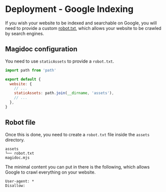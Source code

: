 # Deployment - Google Indexing

If you wish your website to be indexed and searchable on Google, you will need to provide a custom [robot.txt](https://developers.google.com/search/docs/advanced/robots/intro), which allows your website to be crawled by search engines.

## Magidoc configuration

You need to use `staticAssets` to provide a `robot.txt`.

```javascript
import path from 'path'

export default {
  website: {
    // ...
    staticAssets: path.join(__dirname, 'assets'),
    // ...
  },
}
```

## Robot file

Once this is done, you need to create a `robot.txt` file inside the `assets` directory.

```
assets
└── robot.txt
magidoc.mjs
```

The minimal content you can put in there is the following, which allows Google to crawl everything on your website.

```
User-agent: *
Disallow:
```
